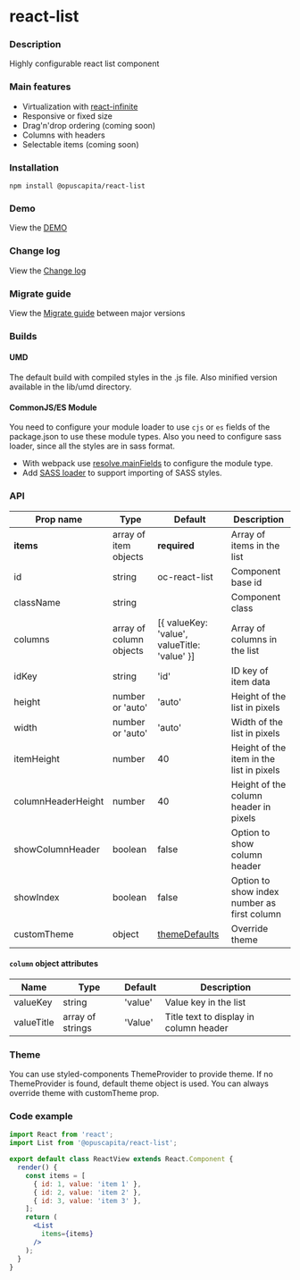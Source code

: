 # react-list

### Description
Highly configurable react list component

### Main features
* Virtualization with [react-infinite](https://github.com/seatgeek/react-infinite)
* Responsive or fixed size
* Drag'n'drop ordering (coming soon)
* Columns with headers
* Selectable items (coming soon)

### Installation
```
npm install @opuscapita/react-list
```

### Demo
View the [DEMO](https://opuscapita.github.io/react-list/)

### Change log
View the [Change log](CHANGELOG.md)

### Migrate guide
View the [Migrate guide](MIGRATEGUIDE.md) between major versions

### Builds
#### UMD
The default build with compiled styles in the .js file. Also minified version available in the lib/umd directory.
#### CommonJS/ES Module
You need to configure your module loader to use `cjs` or `es` fields of the package.json to use these module types.
Also you need to configure sass loader, since all the styles are in sass format.
* With webpack use [resolve.mainFields](https://webpack.js.org/configuration/resolve/#resolve-mainfields) to configure the module type.
* Add [SASS loader](https://github.com/webpack-contrib/sass-loader) to support importing of SASS styles.

### API
| Prop name                | Type                    | Default                                      | Description                                 |
| ------------------------ | ----------------------- | -------------------------------------------- | ------------------------------------------- |
| __items__                | array of item objects   | __required__                                 | Array of items in the list                  |
| id                       | string                  | oc-react-list                                | Component base id                           |
| className                | string                  |                                              | Component class                             |
| columns                  | array of column objects | [{ valueKey: 'value', valueTitle: 'value' }] | Array of columns in the list                |
| idKey                    | string                  | 'id'                                         | ID key of item data                         |
| height                   | number or 'auto'        | 'auto'                                       | Height of the list in pixels                |
| width                    | number or 'auto'        | 'auto'                                       | Width of the list in pixels                 |
| itemHeight               | number                  | 40                                           | Height of the item in the list in pixels    |
| columnHeaderHeight       | number                  | 40                                           | Height of the column header in pixels       |
| showColumnHeader         | boolean                 | false                                        | Option to show column header                |
| showIndex                | boolean                 | false                                        | Option to show index number as first column |
| customTheme              | object                  | [themeDefaults](src/theme.js)                | Override theme                              |

#### `column` object attributes
| Name            | Type             | Default | Description                            |
| --------------- | ---------------- | ------- | -------------------------------------- |
| valueKey        | string           | 'value' | Value key in the list                  |
| valueTitle      | array of strings | 'Value' | Title text to display in column header |

### Theme
You can use styled-components ThemeProvider to provide theme.
If no ThemeProvider is found, default theme object is used.
You can always override theme with customTheme prop.

### Code example
```jsx
import React from 'react';
import List from '@opuscapita/react-list';

export default class ReactView extends React.Component {
  render() {
    const items = [
      { id: 1, value: 'item 1' },
      { id: 2, value: 'item 2' },
      { id: 3, value: 'item 3' },
    ];
    return (
      <List
        items={items}
      />
    );
  }
}
```
